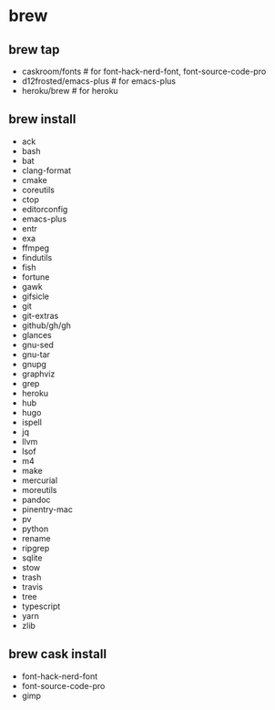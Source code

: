 # brew

## brew tap

- caskroom/fonts         # for font-hack-nerd-font, font-source-code-pro
- d12frosted/emacs-plus  # for emacs-plus
- heroku/brew            # for heroku

## brew install

- ack
- bash
- bat
- clang-format
- cmake
- coreutils
- ctop
- editorconfig
- emacs-plus
- entr
- exa
- ffmpeg
- findutils
- fish
- fortune
- gawk
- gifsicle
- git
- git-extras
- github/gh/gh
- glances
- gnu-sed
- gnu-tar
- gnupg
- graphviz
- grep
- heroku
- hub
- hugo
- ispell
- jq
- llvm
- lsof
- m4
- make
- mercurial
- moreutils
- pandoc
- pinentry-mac
- pv
- python
- rename
- ripgrep
- sqlite
- stow
- trash
- travis
- tree
- typescript
- yarn
- zlib

## brew cask install

- font-hack-nerd-font
- font-source-code-pro
- gimp
